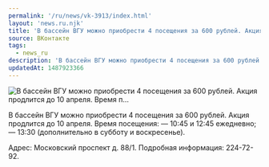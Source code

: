 ```yaml
---
permalink: '/ru/news/vk-3913/index.html'
layout: 'news.ru.njk'
title: 'В бассейн ВГУ можно приобрести 4 посещения за 600 рублей. Акция продлится до 10 апреля. Время п'
source: ВКонтакте
tags:
  - news_ru
description: 'В бассейн ВГУ можно приобрести 4 посещения за 600 рублей. Акция продлится до 10 апреля. Время п…'
updatedAt: 1487923366
---
```

![В бассейн ВГУ можно приобрести 4 посещения за 600 рублей. Акция продлится до 10 апреля. Время п…](https://sun9-47.userapi.com/impf/c837333/v837333195/2098c/0FL71uT6ykk.jpg?size=1200x800&quality=96&proxy=1&sign=a2aa0c1b8a91c195e0ae669c14eba951&c_uniq_tag=5bV2oVaE3LlAdSLpMIfTvlbVUaHCWeHHxANpN0LFbDk&type=album)

В бассейн ВГУ можно приобрести 4 посещения за 600 рублей. Акция продлится до 10 апреля. Время посещения:
— 10:45 и 12:45 ежедневно;
— 13:30 (дополнительно в субботу и воскресенье).

Адрес: Московский проспект д. 88/1.
Подробная информация: 224-72-92.
